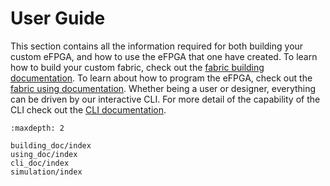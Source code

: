 # User Guide

This section contains all the information required for both building your custom eFPGA, and how to use the eFPGA that one have created. To learn how to build your custom fabric, check out the [fabric building documentation](#fabric-building). To learn about how to program the eFPGA, check out the [fabric using documentation](#fabric-using). Whether being a user or designer, everything can be driven by our interactive CLI. For more detail of the capability of the CLI check out the [CLI documentation](#CLI-usage).

```{toctree}
:maxdepth: 2

building_doc/index
using_doc/index
cli_doc/index
simulation/index
```
